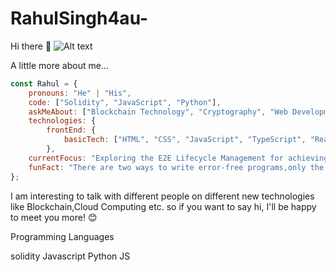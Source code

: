 # RahulSingh4au-

Hi there 👋
![Alt text](![fbc6f31bd3b84159470b973aca7e0f97](https://github.com/user-attachments/assets/d03764fd-4709-4448-be50-840cd58a154e))


 A little more about me...

```javascript
const Rahul = {
    pronouns: "He" | "His",
    code: ["Solidity", "JavaScript", "Python"],
    askMeAbout: ["Blockchain Technology", "Cryptography", "Web Development"],
    technologies: {
        frontEnd: {
            basicTech: ["HTML", "CSS", "JavaScript", "TypeScript", "ReactJs", "NextJs"]
        },
    currentFocus: "Exploring the E2E Lifecycle Management for achieving a Net-Zero Transition through Blockchain Technology.",
    funFact: "There are two ways to write error-free programs,only the third one works"
};
```


I am interesting to talk with different people on different new technologies like Blockchain,Cloud Computing etc. so if you want to say hi, I'll be happy to meet you more! 😊

Programming Languages

solidity	Javascript	Python	JS
